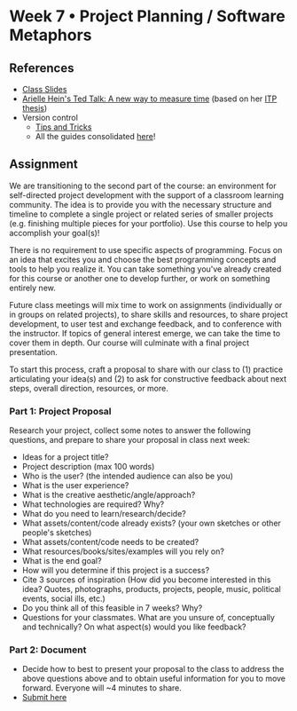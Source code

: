 # Week 7 • Project Planning / Software Metaphors

## References

- [Class
  Slides](https://drive.google.com/drive/folders/1CJBvOWjvRA19uFPxTAXgoDglkHBmJadJ?usp=sharing)
- [Arielle Hein's Ted Talk: A new way to measure
  time](https://www.youtube.com/watch?v=SzSVIJERQQg) (based on her [ITP thesis](https://itp.nyu.edu/shows/thesis2015/arielle-hein/))
- Version control
  - [Tips and Tricks](https://github.com/ellennickles/code-your-way-s23/blob/main/version-control-guides/tips-and-tricks.md)
  - All the guides consolidated [here](https://github.com/ellennickles/code-your-way-s23/tree/main/version-control-guides)!

## Assignment

We are transitioning to the second part of the course: an environment for
self-directed project development with the support of a classroom learning
community. The idea is to provide you with the necessary structure and timeline
to complete a single project or related series of smaller projects (e.g.
finishing multiple pieces for your portfolio). Use this course to help you accomplish your goal(s)!

There is no requirement to use specific aspects of programming. Focus on an
idea that excites you and choose the best programming concepts and tools to help
you realize it. You can take something you've already created for this course or
another one to develop further, or work on something entirely new.

Future class meetings will mix time to work on assignments (individually or in
groups on related projects), to share skills and resources, to share project
development, to user test and exchange feedback, and to conference with the
instructor. If topics of general interest emerge, we can take the time to cover
them in depth. Our course will culminate with a final project presentation.

To start this process, craft a proposal to share with our class to (1) practice
articulating your idea(s) and (2) to ask for constructive feedback about next
steps, overall direction, resources, or more.

### Part 1: Project Proposal

Research your project, collect some notes to answer the following questions, and
prepare to share your proposal in class next week:

- Ideas for a project title?
- Project description (max 100 words)
- Who is the user? (the intended audience can also be you)
- What is the user experience?
- What is the creative aesthetic/angle/approach?
- What technologies are required? Why?
- What do you need to learn/research/decide?
- What assets/content/code already exists? (your own sketches or other people's sketches)
- What assets/content/code needs to be created?
- What resources/books/sites/examples will you rely on?
- What is the end goal?
- How will you determine if this project is a success?
- Cite 3 sources of inspiration (How did you become interested in this idea?
  Quotes, photographs, products, projects, people, music, political events,
  social ills, etc.)
- Do you think all of this feasible in 7 weeks? Why?
- Questions for your classmates. What are you unsure of, conceptually and technically? On what aspect(s) would you like feedback?

### Part 2: Document

- Decide how to best to present your proposal to the class to address the above
  questions above and to obtain useful information for you to move forward.
  Everyone will ~4 minutes to share.
- [Submit here](https://forms.gle/5AgRQUsAeUj8mVNTA)

